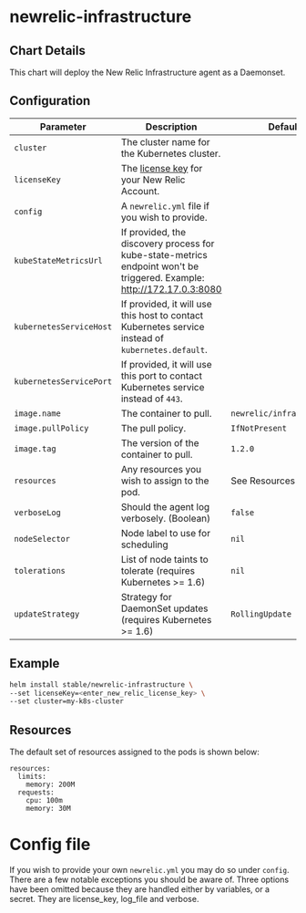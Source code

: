 # newrelic-infrastructure

## Chart Details

This chart will deploy the New Relic Infrastructure agent as a Daemonset.

## Configuration

| Parameter             | Description                                                  | Default                    |
| ------------------    | ------------------------------------------------------------ | -------------------------- |
| `cluster`             | The cluster name for the Kubernetes cluster.                 |                          |
| `licenseKey`          | The [license key](https://docs.newrelic.com/docs/accounts/install-new-relic/account-setup/license-key)  for your New Relic Account. | |
| `config`              | A `newrelic.yml` file if you wish to provide.                |                         |
| `kubeStateMetricsUrl` | If provided, the discovery process for kube-state-metrics endpoint won't be triggered. Example: http://172.17.0.3:8080 | |
| `kubernetesServiceHost` | If provided, it will use this host to contact Kubernetes service instead of `kubernetes.default`. | |
| `kubernetesServicePort` | If provided, it will use this port to contact Kubernetes service instead of `443`. | |
| `image.name`          | The container to pull.                                       | `newrelic/infrastructure`  |
| `image.pullPolicy`    | The pull policy.                                             | `IfNotPresent`             |
| `image.tag`           | The version of the container to pull.                        | `1.2.0`            |
| `resources`           | Any resources you wish to assign to the pod.                 | See Resources below        |
| `verboseLog`          | Should the agent log verbosely. (Boolean)                    | `false`                    |
| `nodeSelector`        | Node label to use for scheduling                             | `nil`                      |
| `tolerations`         | List of node taints to tolerate (requires Kubernetes >= 1.6) | `nil`                      |
| `updateStrategy`      | Strategy for DaemonSet updates (requires Kubernetes >= 1.6)  | `RollingUpdate`            |

## Example

```sh
helm install stable/newrelic-infrastructure \
--set licenseKey=<enter_new_relic_license_key> \
--set cluster=my-k8s-cluster
```

## Resources

The default set of resources assigned to the pods is shown below:

    resources:
      limits:
        memory: 200M
      requests:
        cpu: 100m
        memory: 30M

# Config file

If you wish to provide your own `newrelic.yml` you may do so under `config`. There are a few notable exceptions you should be aware of. Three options have been omitted because they are handled either by variables, or a secret. They are license_key, log_file and verbose.
